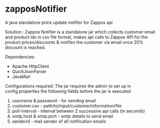 zapposNotifier
==============

A java standalone price update notifier for Zappos api


Solution :
Zappos Notifier is a standalone jar which collects customer email and product ids in csv file format,
makes api calls to Zappos API for the product prices/discounts & notifies the customer via email 
once 20% discount is reached.

Dependencies:
- Apache HttpClient
- QuickJsonParser
- JavaMail

Configurations required:
The jar requires the admin to set up in config.properties the following fields before the jar is executed
1. username & password - for sending email
2. customer.csv - path/to/input/customer/information/file
3. poll-interval - interval between 2 successive api calls (in seconds)
4. smtp.host & smtp.port - smtp details to send email
5. senderid  - mail sender of all notification emails
